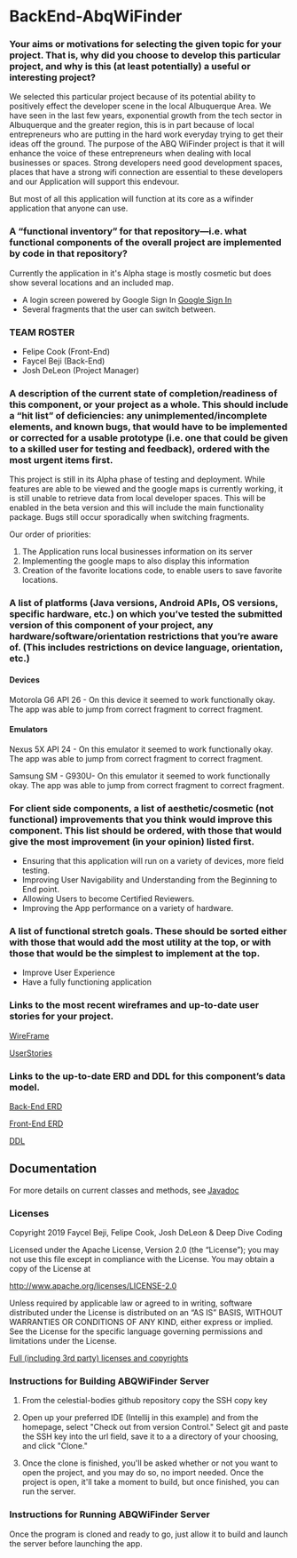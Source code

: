# BackEnd-AbqWiFinder

### Your aims or motivations for selecting the given topic for your project. That is, why did you choose to develop this particular project, and why is this (at least potentially) a useful or interesting project?

We selected this particular project because of its potential ability to positively effect the developer scene in the local Albuquerque Area. We have seen in the last few years, exponential growth from the tech sector in Albuquerque and the greater region, this is in part because of local entrepreneurs who are putting in the hard work everyday trying to get their ideas off the ground. The purpose of the ABQ WiFinder project is that it will enhance the voice of these entrepreneurs when dealing with local businesses or spaces. Strong developers need good development spaces, places that have a strong wifi connection are essential to these developers and our Application will support this endevour. 

But most of all this application will function at its core as a wifinder application that anyone can use. 

### A “functional inventory” for that repository—i.e. what functional components of the overall project are implemented by code in that repository?

  Currently the application in it's Alpha stage is mostly cosmetic but does show several locations and an included map. 
- A login screen powered by Google Sign In [Google Sign In](https://github.com/googlesamples/google-services/tree/master/android/signin)
- Several fragments that the user can switch between. 

### TEAM ROSTER

- Felipe Cook (Front-End)
- Faycel Beji (Back-End)
- Josh DeLeon (Project Manager)

### A description of the current state of completion/readiness of this component, or your project as a whole. This should include a “hit list” of deficiencies: any unimplemented/incomplete elements, and known bugs, that would have to be implemented or corrected for a usable prototype (i.e. one that could be given to a skilled user for testing and feedback), ordered with the most urgent items first.

This project is still in its Alpha phase of testing and deployment. While features are able to be viewed and the google maps is currently working, it is still unable to retrieve data from local developer spaces. This will be enabled in the beta version and this will include the main functionality package. Bugs still occur sporadically when switching fragments.

Our order of priorities:
1. The Application runs local businesses information on its server
2. Implementing the google maps to also display this information
3. Creation of the favorite locations code, to enable users to save favorite locations. 

### A list of platforms (Java versions, Android APIs, OS versions, specific hardware, etc.) on which you’ve tested the submitted version of this component of your project, any hardware/software/orientation restrictions that you’re aware of. (This includes restrictions on device language, orientation, etc.)

#### Devices

Motorola G6 API 26 - On this device it seemed to work functionally okay. The app was able to jump from correct fragment to correct fragment.

#### Emulators

Nexus 5X API 24 - On this emulator it seemed to work functionally okay. The app was able to jump from correct fragment to correct fragment.

Samsung SM - G930U- On this emulator it seemed to work functionally okay. The app was able to jump from correct fragment to correct fragment.

### For client side components, a list of aesthetic/cosmetic (not functional) improvements that you think would improve this component. This list should be ordered, with those that would give the most improvement (in your opinion) listed first.

- Ensuring that this application will run on a variety of devices, more field testing. 
- Improving User Navigability and Understanding from the Beginning to End point.
- Allowing Users to become Certified Reviewers.
- Improving the App performance on a variety of hardware. 

### A list of functional stretch goals. These should be sorted either with those that would add the most utility at the top, or with those that would be the simplest to implement at the top.

- Improve User Experience
- Have a fully functioning application

### Links to the most recent wireframes and up-to-date user stories for your project.

[WireFrame](https://github.com/teamabqwifinder/ABQ-WiFinder-Pre-Planning/blob/master/WireFrame.pdf)

[UserStories](https://github.com/teamabqwifinder/ABQ-WiFinder-Pre-Planning/blob/master/UserStory.md)

### Links to the up-to-date ERD and DDL for this component’s data model.

[Back-End ERD](https://github.com/teamabqwifinder/ABQ-WiFinder-Pre-Planning/blob/master/WiFinderBackEndFinalUpdate.pdf)

[Front-End ERD](https://github.com/teamabqwifinder/ABQ-WiFinder-Pre-Planning/blob/master/Capstone_ERD.pdf)

[DDL](https://github.com/teamabqwifinder/BackEnd-AbqWiFinder/blob/master/DDL.sql)

## Documentation
For more details on current classes and methods, see [Javadoc](docs/api/)

### Licenses

Copyright 2019 Faycel Beji, Felipe Cook, Josh DeLeon & Deep Dive Coding

Licensed under the Apache License, Version 2.0 (the “License”); you may not use this file except in compliance with the License. You may obtain a copy of the License at

http://www.apache.org/licenses/LICENSE-2.0

Unless required by applicable law or agreed to in writing, software distributed under the License is distributed on an “AS IS” BASIS, WITHOUT WARRANTIES OR CONDITIONS OF ANY KIND, either express or implied. See the License for the specific language governing permissions and limitations under the License.

[Full (including 3rd party) licenses and copyrights](https://github.com/teamabqwifinder/ABQ-WiFinder-Pre-Planning/blob/master/Copyright.md)

### Instructions for Building ABQWiFinder Server

1. From the celestial-bodies github repository copy the SSH copy key

2. Open up your preferred IDE (Intellij in this example) and from the homepage, select "Check out from version Control." Select git and paste the SSH key into the url field, save it to a a directory of your choosing, and click "Clone."

3. Once the clone is finished, you'll be asked whether or not you want to open the project, and you may do so, no import needed. Once the project is open, it'll take a moment to build, but once finished, you can run the server. 


### Instructions for Running ABQWiFinder Server

Once the program is cloned and ready to go, just allow it to build and launch the server before launching the app.


